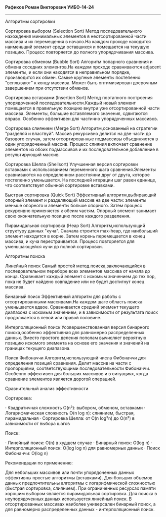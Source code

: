 __**Рафиков Роман Викторович УИБО-14-24**__
__________________________________________________________


Алгоритмы сортировки

Сортировка выбором (Selection Sort)
Метод последовательного нахождения минимальных элементов в неотсортированной части массива и их перемещения в начало.На каждом проходе находится наименьший элемент среди оставшихся и помещается на текущую позицию. Процесс повторяется до полного упорядочивания массива.

Сортировка обменом (Bubble Sort)
Алгоритм попарного сравнения и обмена соседних элементов.На каждом проходе сравниваются adjacent элементы, и если они находятся в неправильном порядке, производится их обмен. Самые крупные элементы постепенно "всплывают" к концу массива. Может быть оптимизирован досрочным завершением при отсутствии обменов.

Сортировка вставками (Insertion Sort)
Метод поэтапного построения упорядоченной последовательности.Каждый новый элемент помещается в правильную позицию внутри уже отсортированной части массива. Элементы, большие вставляемого значения, сдвигаются вправо. Особенно эффективен для частично упорядоченных массивов.

Сортировка слиянием (Merge Sort)
Алгоритм,основанный на стратегии "разделяй и властвуй". Массив рекурсивно делится на две части до базового случая, затем отсортированные подмассивы объединяются в один упорядоченный массив. Процесс слияния включает сравнение элементов из обоих подмассивов и их последовательное добавление в результирующий массив.

Сортировка Шелла (Shellsort)
Улучшенная версия сортировки вставками с использованием переменного шага сравнения.Элементы сравниваются на определенном расстоянии друг от друга, которое постепенно уменьшается. На последней итерации шаг равен единице, что соответствует обычной сортировке вставками.

Быстрая сортировка (Quick Sort)
Эффективный алгоритм,выбирающий опорный элемент и разделяющий массив на две части: элементы меньше опорного и элементы больше опорного. Затем процесс рекурсивно применяется к обеим частям. Опорный элемент занимает свою окончательную позицию после каждого разделения.

Пирамидальная сортировка (Heap Sort)
Алгоритм,использующий структуру данных "куча". Сначала строится max-heap, где наибольший элемент находится в корне. Затем корень перемещается в конец массива, и куча перестраивается. Процесс повторяется для уменьшающейся кучи до полной сортировки.


Алгоритмы поиска

Линейный поиск
Самый простой метод поиска,заключающийся в последовательном переборе всех элементов массива от начала до конца. Сравнивает каждый элемент с искомым значением до тех пор, пока не будет найдено совпадение или не будет достигнут конец массива.

Бинарный поиск
Эффективный алгоритм для работы с отсортированными массивами.На каждом шаге область поиска уменьшается вдвое. Сравнивается средний элемент текущего диапазона с искомым значением, и в зависимости от результата поиск продолжается в левой или правой половине.

Интерполяционный поиск
Усовершенствованная версия бинарного поиска,особенно эффективная для равномерно распределенных данных. Вместо простого деления пополам вычисляет вероятную позицию искомого элемента на основе его значения и значений на границах текущего диапазона.

Поиск Фибоначчи
Алгоритм,использующий числа Фибоначчи для определения позиций сравнения. Делит массив на части с пропорциями, соответствующими последовательности Фибоначчи. Особенно эффективен для больших массивов и в ситуациях, когда сравнение элементов является дорогой операцией.


Сравнительный анализ эффективности

Сортировка:

· Квадратичная сложность O(n²): выбором, обменом, вставками
· Логарифмическая сложность O(n log n): слиянием, быстрая, пирамидальная
· Сортировка Шелла: от O(n log²n) до O(n²) в зависимости от выбора шагов

Поиск:

· Линейный поиск: O(n) в худшем случае
· Бинарный поиск: O(log n)
· Интерполяционный поиск: O(log log n) для равномерных данных
· Поиск Фибоначчи: O(log n)

Рекомендации по применению:

Для небольших массивов или почти упорядоченных данных эффективны простые алгоритмы (вставками). Для больших объемов данных предпочтительны алгоритмы с логарифмической сложностью (быстрая сортировка, слиянием). При ограниченных ресурсах памяти хорошим выбором является пирамидальная сортировка.
Для поиска в неупорядоченных данных используется линейный поиск. В отсортированных массивах наиболее универсален бинарный поиск, а для равномерно распределенных данных - интерполяционный поиск.
